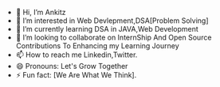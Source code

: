 - 👋 Hi, I’m Ankitz
- 👀 I’m interested in Web Devlepment,DSA[Problem Solving]
- 🌱 I’m currently learning DSA in JAVA,Web Development
- 💞️ I’m looking to collaborate on InternShip And Open Source Contributions To Enhancing my Learning Journey
- 📫 How to reach me Linkedin,Twitter.
- 😄 Pronouns: Let's Grow Together
- ⚡ Fun fact: [We Are What We Think].

<!---
Ankitzsharma/Ankitzsharma is a ✨ special ✨ repository because its `README.md` (this file) appears on your GitHub profile.
You can click the Preview link to take a look at your changes.
--->
